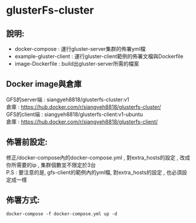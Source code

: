 # glusterFs-cluster

說明:
---
* docker-compose : 運行gluster-server集群的佈署yml檔 <br>
* example-gluster-client : 運行gluster-client範例的佈署文檔與Dockerfile <br>
* image-Dockerfile : build出gluster-server所需的檔案 <br>
 
Docker image與倉庫
---
GFS的server端 : siangyeh8818/glusterfs-cluster:v1 <br>
  倉庫 : https://hub.docker.com/r/siangyeh8818/glusterfs-cluster/ <br>
GFS的client端 : siangyeh8818/glusterfs-client:v1-ubuntu <br>
  倉庫 : https://hub.docker.com/r/siangyeh8818/glusterfs-client/ <br>

佈署前設定:
---
修正/docker-compose內的docker-compose.yml , 對extra_hosts的設定 , 改成你所需要的ip , 集群個數並不限定於3台 <br>
P.S : 要注意的是, gfs-client的範例內的yml檔, 對extra_hosts的設定 , 也必須設定成一樣

佈署方式:
---
    docker-compose -f docker-compose.yml up -d
    
